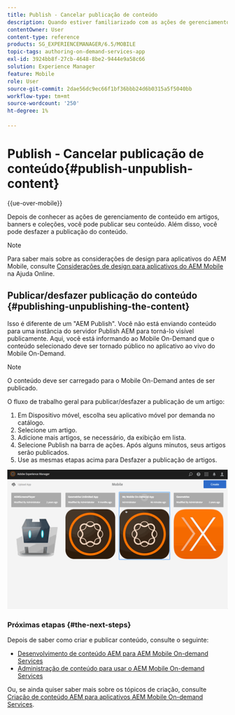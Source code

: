 ```yaml
---
title: Publish - Cancelar publicação de conteúdo
description: Quando estiver familiarizado com as ações de gerenciamento de conteúdo em artigos, banners e coleções, siga esta página para saber como publicar seu conteúdo. Além disso, você pode desfazer a publicação do conteúdo.
contentOwner: User
content-type: reference
products: SG_EXPERIENCEMANAGER/6.5/MOBILE
topic-tags: authoring-on-demand-services-app
exl-id: 3924bb8f-27cb-4648-8be2-9444e9a58c66
solution: Experience Manager
feature: Mobile
role: User
source-git-commit: 2dae56dc9ec66f1bf36bbb24d6b0315a5f5040bb
workflow-type: tm+mt
source-wordcount: '250'
ht-degree: 1%

---
```


# Publish - Cancelar publicação de conteúdo{#publish-unpublish-content}

{{ue-over-mobile}}

Depois de conhecer as ações de gerenciamento de conteúdo em artigos, banners e coleções, você pode publicar seu conteúdo. Além disso, você pode desfazer a publicação do conteúdo.

>[!NOTE]
>
>Para saber mais sobre as considerações de design para aplicativos do AEM Mobile, consulte [Considerações de design para aplicativos do AEM Mobile](https://helpx.adobe.com/br/digital-publishing-solution/help/aem-mobile-end-of-life-faq.html) na Ajuda Online.

## Publicar/desfazer publicação do conteúdo {#publishing-unpublishing-the-content}

Isso é diferente de um &quot;AEM Publish&quot;. Você não está enviando conteúdo para uma instância do servidor Publish AEM para torná-lo visível publicamente. Aqui, você está informando ao Mobile On-Demand que o conteúdo selecionado deve ser tornado público no aplicativo ao vivo do Mobile On-Demand.

>[!NOTE]
>
>O conteúdo deve ser carregado para o Mobile On-Demand antes de ser publicado.

O fluxo de trabalho geral para publicar/desfazer a publicação de um artigo:

1. Em Dispositivo móvel, escolha seu aplicativo móvel por demanda no catálogo.
1. Selecione um artigo.
1. Adicione mais artigos, se necessário, da exibição em lista.
1. Selecione Publish na barra de ações. Após alguns minutos, seus artigos serão publicados.
1. Use as mesmas etapas acima para Desfazer a publicação de artigos.

<!-- FAIL >>[!NOTE]
>
>Generally, you should preflight before publishing. See [Previewing with Preflight](/content/docs/en/aem/6-3/administer/mobile-apps/aem-mobile/previewing-with-preflight-on-demand-services.md) for more details.-->

![chlimage_1-9](assets/chlimage_1-9.gif)

### Próximas etapas {#the-next-steps}

Depois de saber como criar e publicar conteúdo, consulte o seguinte:

* [Desenvolvimento de conteúdo AEM para AEM Mobile On-demand Services](/help/mobile/aem-mobile-on-demand.md)
* [Administração de conteúdo para usar o AEM Mobile On-demand Services](/help/mobile/aem-mobile.md)

Ou, se ainda quiser saber mais sobre os tópicos de criação, consulte [Criação de conteúdo AEM para aplicativos AEM Mobile On-demand Services](/help/mobile/mobile-apps-ondemand.md).
